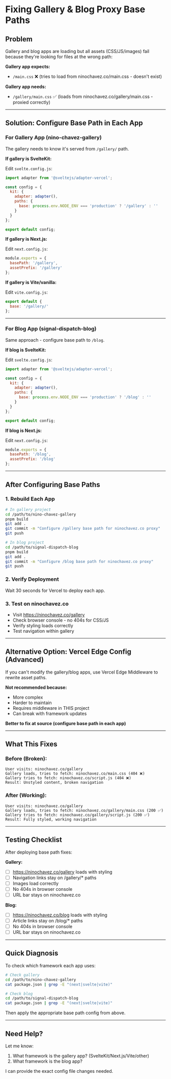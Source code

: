 # Fixing Gallery & Blog Proxy Base Paths

## Problem
Gallery and blog apps are loading but all assets (CSS/JS/images) fail because they're looking for files at the wrong path:

**Gallery app expects:**
- `/main.css` ❌ (tries to load from ninochavez.co/main.css - doesn't exist)

**Gallery app needs:**
- `/gallery/main.css` ✅ (loads from ninochavez.co/gallery/main.css - proxied correctly)

---

## Solution: Configure Base Path in Each App

### For Gallery App (nino-chavez-gallery)

The gallery needs to know it's served from `/gallery/` path.

**If gallery is SvelteKit:**

Edit `svelte.config.js`:
```javascript
import adapter from '@sveltejs/adapter-vercel';

const config = {
  kit: {
    adapter: adapter(),
    paths: {
      base: process.env.NODE_ENV === 'production' ? '/gallery' : ''
    }
  }
};

export default config;
```

**If gallery is Next.js:**

Edit `next.config.js`:
```javascript
module.exports = {
  basePath: '/gallery',
  assetPrefix: '/gallery'
};
```

**If gallery is Vite/vanilla:**

Edit `vite.config.js`:
```javascript
export default {
  base: '/gallery/'
};
```

---

### For Blog App (signal-dispatch-blog)

Same approach - configure base path to `/blog`.

**If blog is SvelteKit:**

Edit `svelte.config.js`:
```javascript
import adapter from '@sveltejs/adapter-vercel';

const config = {
  kit: {
    adapter: adapter(),
    paths: {
      base: process.env.NODE_ENV === 'production' ? '/blog' : ''
    }
  }
};

export default config;
```

**If blog is Next.js:**

Edit `next.config.js`:
```javascript
module.exports = {
  basePath: '/blog',
  assetPrefix: '/blog'
};
```

---

## After Configuring Base Paths

### 1. Rebuild Each App
```bash
# In gallery project
cd /path/to/nino-chavez-gallery
pnpm build
git add .
git commit -m "Configure /gallery base path for ninochavez.co proxy"
git push

# In blog project
cd /path/to/signal-dispatch-blog
pnpm build
git add .
git commit -m "Configure /blog base path for ninochavez.co proxy"
git push
```

### 2. Verify Deployment
Wait 30 seconds for Vercel to deploy each app.

### 3. Test on ninochavez.co
- Visit https://ninochavez.co/gallery
- Check browser console - no 404s for CSS/JS
- Verify styling loads correctly
- Test navigation within gallery

---

## Alternative Option: Vercel Edge Config (Advanced)

If you can't modify the gallery/blog apps, use Vercel Edge Middleware to rewrite asset paths.

**Not recommended because:**
- More complex
- Harder to maintain
- Requires middleware in THIS project
- Can break with framework updates

**Better to fix at source (configure base path in each app)**

---

## What This Fixes

### Before (Broken):
```
User visits: ninochavez.co/gallery
Gallery loads, tries to fetch: ninochavez.co/main.css (404 ❌)
Gallery tries to fetch: ninochavez.co/script.js (404 ❌)
Result: Unstyled content, broken navigation
```

### After (Working):
```
User visits: ninochavez.co/gallery
Gallery loads, tries to fetch: ninochavez.co/gallery/main.css (200 ✅)
Gallery tries to fetch: ninochavez.co/gallery/script.js (200 ✅)
Result: Fully styled, working navigation
```

---

## Testing Checklist

After deploying base path fixes:

**Gallery:**
- [ ] https://ninochavez.co/gallery loads with styling
- [ ] Navigation links stay on /gallery/* paths
- [ ] Images load correctly
- [ ] No 404s in browser console
- [ ] URL bar stays on ninochavez.co

**Blog:**
- [ ] https://ninochavez.co/blog loads with styling
- [ ] Article links stay on /blog/* paths
- [ ] No 404s in browser console
- [ ] URL bar stays on ninochavez.co

---

## Quick Diagnosis

To check which framework each app uses:

```bash
# Check gallery
cd /path/to/nino-chavez-gallery
cat package.json | grep -E "(next|svelte|vite)"

# Check blog
cd /path/to/signal-dispatch-blog
cat package.json | grep -E "(next|svelte|vite)"
```

Then apply the appropriate base path config from above.

---

## Need Help?

Let me know:
1. What framework is the gallery app? (SvelteKit/Next.js/Vite/other)
2. What framework is the blog app?

I can provide the exact config file changes needed.
